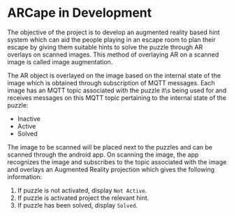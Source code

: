 # ARCape in Development

The objective of the project is to develop an augmented reality based hint system which can aid the people playing in an escape room to plan their escape by giving them suitable hints to solve the puzzle through AR overlays on scanned images. This method of overlaying AR on a scanned image is called image augmentation. 

The AR object is overlayed on the image based on the internal state of the image which is obtained through subscription of MQTT messages. Each image has an MQTT topic associated with the puzzle it\s being used for and receives messages on this MQTT topic pertaining to the internal state of the puzzle:
- Inactive
- Active
- Solved

The image to be scanned will be placed next to the puzzles and can be scanned through the android app. On scanning the image, the app recognizes the image and subscribes to the topic associated with the image and overlays an Augmented Reality projection which gives the following information:
1. If puzzle is not activated, display `Not Active`.
2. If puzzle is activated project the relevant hint.
3. If puzzle has been solved, display `Solved`.
